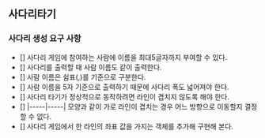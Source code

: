 ## 사다리타기

### 사다리 생성 요구 사항

- [] 사다리 게임에 참여하는 사람에 이름을 최대5글자까지 부여할 수 있다. 
- [] 사다리를 출력할 때 사람 이름도 같이 출력한다.
- [] 사람 이름은 쉼표(,)를 기준으로 구분한다.
- [] 사람 이름을 5자 기준으로 출력하기 때문에 사다리 폭도 넓어져야 한다.
- [] 사다리 타기가 정상적으로 동작하려면 라인이 겹치지 않도록 해야 한다.
- [] |-----|-----| 모양과 같이 가로 라인이 겹치는 경우 어느 방향으로 이동할지 결정할 수 없다.
- [] 사다리 게임에서 한 라인의 좌표 값을 가지는 객체를 추가해 구현해 본다.
